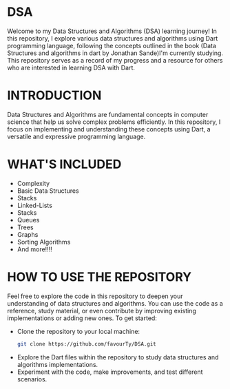 # DSA
Welcome to my Data Structures and Algorithms (DSA) learning journey! In this repository, I explore various data structures and algorithms using Dart programming language, following the concepts outlined in the book (Data Structures and algorithms in dart by Jonathan Sande)I'm currently studying. This repository serves as a record of my progress and a resource for others who are interested in learning DSA with Dart.

# INTRODUCTION
Data Structures and Algorithms are fundamental concepts in computer science that help us solve complex problems efficiently. In this repository, I focus on implementing and understanding these concepts using Dart, a versatile and expressive programming language.

# WHAT'S INCLUDED
* Complexity
* Basic Data Structures
* Stacks
* Linked-Lists
* Stacks
* Queues
* Trees
* Graphs
* Sorting Algorithms
* And  more!!!!

# HOW TO USE THE REPOSITORY
Feel free to explore the code in this repository to deepen your understanding of data structures and algorithms. You can use the code as a reference, study material, or even contribute by improving existing implementations or adding new ones. To get started:
* Clone the repository to your local machine:
   ```bash
   git clone https://github.com/favourTy/DSA.git
* Explore the Dart files within the repository to study data structures and algorithms implementations.
* Experiment with the code, make improvements, and test different scenarios.
